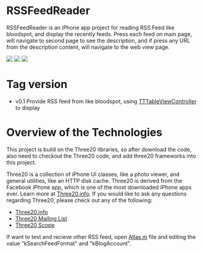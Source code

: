 RSSFeedReader
=============

RSSFeedReader is an iPhone app project for reading RSS Feed like bloodspot, and display the recently feeds. Press each feed on main page, will navigate to second page to see the description, and if press any URL from the description content, will navigate to the web view page. 

[![](http://lh3.ggpht.com/_o0UBy3yU5EE/TR9AblkBYsI/AAAAAAAABtU/rP9I5ADiGyw/s288/Screen%20shot%202011-01-01%20at%20%E4%B8%8B%E5%8D%8810.50.16.png)](http://lh3.ggpht.com/_o0UBy3yU5EE/TR9AblkBYsI/AAAAAAAABtU/rP9I5ADiGyw/s288/Screen%20shot%202011-01-01%20at%20%E4%B8%8B%E5%8D%8810.50.16.png)
[![](http://lh5.ggpht.com/_o0UBy3yU5EE/TR9AbXDsinI/AAAAAAAABtQ/RJdpX0HXTPk/s288/Screen%20shot%202011-01-01%20at%20%E4%B8%8B%E5%8D%8810.51.01.png)](http://lh5.ggpht.com/_o0UBy3yU5EE/TR9AbXDsinI/AAAAAAAABtQ/RJdpX0HXTPk/s288/Screen%20shot%202011-01-01%20at%20%E4%B8%8B%E5%8D%8810.51.01.png)
[![](http://lh4.ggpht.com/_o0UBy3yU5EE/TR9AbefjJcI/AAAAAAAABtM/NpP_rZMUP4o/s288/Screen%20shot%202011-01-01%20at%20%E4%B8%8B%E5%8D%8810.51.19.png)](http://lh4.ggpht.com/_o0UBy3yU5EE/TR9AbefjJcI/AAAAAAAABtM/NpP_rZMUP4o/s288/Screen%20shot%202011-01-01%20at%20%E4%B8%8B%E5%8D%8810.51.19.png)

Tag version
======

* v0.1 Provide RSS feed from like bloodspot, using [TTTableViewController][] to display 

Overview of the Technologies
========================

This project is build on the Three20 libraries, so after download the code, also need to checkout the Three20 code, and add three20 frameworks into this project.

Three20 is a collection of iPhone UI classes, like a photo viewer, and general utilities, like an HTTP disk cache. Three20 is derived from the Facebook iPhone app, which is one of the most downloaded iPhone apps ever. Learn more at [Three20.info][]. If you would like to ask any questions regarding Three20, please check out any of the following:

* [Three20.info][]
* [Three20 Mailing List][]
* [Three20 Scope][]

If want to test and recieve other RSS feed, open [Atlas.m][] file and editing the value "kSearchFeedFormat" and "kBlogAccount".

[Facebook iPhone app]: http://phobos.apple.com/WebObjects/MZStore.woa/wa/viewSoftware?id=284882215&mt=8
[Three20.info]: http://Three20.info
[Three20 Mailing List]: http://groups.google.com/group/three20/
[Three20 Scope]: http://three20.stackexchange.com
[TTTableViewController]: https://github.com/facebook/three20/blob/master/src/Three20UI/Headers/TTTableViewController.h
[Atlas.m]: https://github.com/edwardinubuntu/RSSFeedReader/blob/master/Classes/Atlas.m